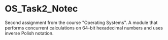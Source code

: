 # OS_Task2_Notec
Second assignment from the course "Operating Systems". A module that performs concurrent calculations on 64-bit hexadecimal numbers and uses inverse Polish notation.
